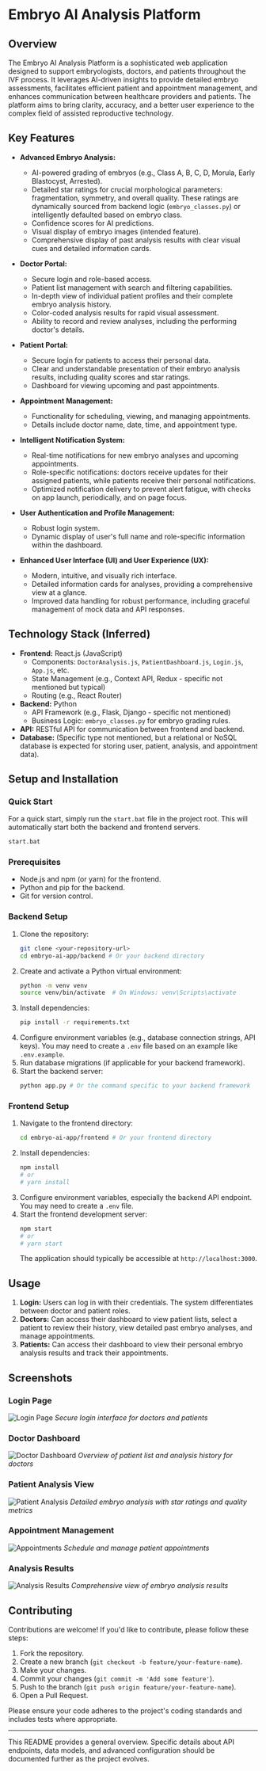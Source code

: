 # Embryo AI Analysis Platform

## Overview

The Embryo AI Analysis Platform is a sophisticated web application designed to support embryologists, doctors, and patients throughout the IVF process. It leverages AI-driven insights to provide detailed embryo assessments, facilitates efficient patient and appointment management, and enhances communication between healthcare providers and patients. The platform aims to bring clarity, accuracy, and a better user experience to the complex field of assisted reproductive technology.

## Key Features

*   **Advanced Embryo Analysis:**
    *   AI-powered grading of embryos (e.g., Class A, B, C, D, Morula, Early Blastocyst, Arrested).
    *   Detailed star ratings for crucial morphological parameters: fragmentation, symmetry, and overall quality. These ratings are dynamically sourced from backend logic (`embryo_classes.py`) or intelligently defaulted based on embryo class.
    *   Confidence scores for AI predictions.
    *   Visual display of embryo images (intended feature).
    *   Comprehensive display of past analysis results with clear visual cues and detailed information cards.

*   **Doctor Portal:**
    *   Secure login and role-based access.
    *   Patient list management with search and filtering capabilities.
    *   In-depth view of individual patient profiles and their complete embryo analysis history.
    *   Color-coded analysis results for rapid visual assessment.
    *   Ability to record and review analyses, including the performing doctor's details.

*   **Patient Portal:**
    *   Secure login for patients to access their personal data.
    *   Clear and understandable presentation of their embryo analysis results, including quality scores and star ratings.
    *   Dashboard for viewing upcoming and past appointments.

*   **Appointment Management:**
    *   Functionality for scheduling, viewing, and managing appointments.
    *   Details include doctor name, date, time, and appointment type.

*   **Intelligent Notification System:**
    *   Real-time notifications for new embryo analyses and upcoming appointments.
    *   Role-specific notifications: doctors receive updates for their assigned patients, while patients receive their personal notifications.
    *   Optimized notification delivery to prevent alert fatigue, with checks on app launch, periodically, and on page focus.

*   **User Authentication and Profile Management:**
    *   Robust login system.
    *   Dynamic display of user's full name and role-specific information within the dashboard.

*   **Enhanced User Interface (UI) and User Experience (UX):**
    *   Modern, intuitive, and visually rich interface.
    *   Detailed information cards for analyses, providing a comprehensive view at a glance.
    *   Improved data handling for robust performance, including graceful management of mock data and API responses.

## Technology Stack (Inferred)

*   **Frontend:** React.js (JavaScript)
    *   Components: `DoctorAnalysis.js`, `PatientDashboard.js`, `Login.js`, `App.js`, etc.
    *   State Management (e.g., Context API, Redux - specific not mentioned but typical)
    *   Routing (e.g., React Router)
*   **Backend:** Python
    *   API Framework (e.g., Flask, Django - specific not mentioned)
    *   Business Logic: `embryo_classes.py` for embryo grading rules.
*   **API:** RESTful API for communication between frontend and backend.
*   **Database:** (Specific type not mentioned, but a relational or NoSQL database is expected for storing user, patient, analysis, and appointment data).

## Setup and Installation

### Quick Start

For a quick start, simply run the `start.bat` file in the project root. This will automatically start both the backend and frontend servers.

```bash
start.bat
```

### Prerequisites
*   Node.js and npm (or yarn) for the frontend.
*   Python and pip for the backend.
*   Git for version control.

### Backend Setup
1.  Clone the repository:
    ```bash
    git clone <your-repository-url>
    cd embryo-ai-app/backend # Or your backend directory
    ```
2.  Create and activate a Python virtual environment:
    ```bash
    python -m venv venv
    source venv/bin/activate  # On Windows: venv\Scripts\activate
    ```
3.  Install dependencies:
    ```bash
    pip install -r requirements.txt
    ```
4.  Configure environment variables (e.g., database connection strings, API keys). You may need to create a `.env` file based on an example like `.env.example`.
5.  Run database migrations (if applicable for your backend framework).
6.  Start the backend server:
    ```bash
    python app.py # Or the command specific to your backend framework
    ```

### Frontend Setup
1.  Navigate to the frontend directory:
    ```bash
    cd embryo-ai-app/frontend # Or your frontend directory
    ```
2.  Install dependencies:
    ```bash
    npm install
    # or
    # yarn install
    ```
3.  Configure environment variables, especially the backend API endpoint. You may need to create a `.env` file.
4.  Start the frontend development server:
    ```bash
    npm start
    # or
    # yarn start
    ```
    The application should typically be accessible at `http://localhost:3000`.

## Usage

1.  **Login:** Users can log in with their credentials. The system differentiates between doctor and patient roles.
2.  **Doctors:** Can access their dashboard to view patient lists, select a patient to review their history, view detailed past embryo analyses, and manage appointments.
3.  **Patients:** Can access their dashboard to view their personal embryo analysis results and track their appointments.

## Screenshots

### Login Page
![Login Page](/screenshots/login.png)
*Secure login interface for doctors and patients*

### Doctor Dashboard
![Doctor Dashboard](/screenshots/doctor-dashboard.png)
*Overview of patient list and analysis history for doctors*

### Patient Analysis View
![Patient Analysis](/screenshots/patient-analysis.png)
*Detailed embryo analysis with star ratings and quality metrics*

### Appointment Management
![Appointments](/screenshots/appointments.png)
*Schedule and manage patient appointments*

### Analysis Results
![Analysis Results](/screenshots/analysis-results.png)
*Comprehensive view of embryo analysis results*

## Contributing

Contributions are welcome! If you'd like to contribute, please follow these steps:
1.  Fork the repository.
2.  Create a new branch (`git checkout -b feature/your-feature-name`).
3.  Make your changes.
4.  Commit your changes (`git commit -m 'Add some feature'`).
5.  Push to the branch (`git push origin feature/your-feature-name`).
6.  Open a Pull Request.

Please ensure your code adheres to the project's coding standards and includes tests where appropriate.

---

This README provides a general overview. Specific details about API endpoints, data models, and advanced configuration should be documented further as the project evolves.
